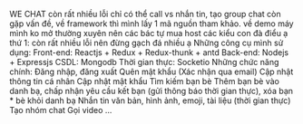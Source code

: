 WE CHAT
còn rất nhiều lỗi
chỉ có thể call vs nhắn tin, tạo group chat còn gặp vấn đề, về framework thì mình lấy 1 mã nguồn tham khảo.
về demo máy mình ko mở thường xuyên nên các bác tự mua host các kiểu con đà điểu ạ
thứ 1: còn rất nhiều lỗi nên đừng gạch đá nhiều ạ
Những công cụ mình sử dụng:
Front-end: Reactjs + Redux + Redux-thunk + antd
Back-end: Nodejs + Expressjs
CSDL: Mongodb
Thời gian thực: Socketio
Những chức năng chính:
Đăng nhập, đăng xuất
Quên mật khẩu (Xác nhận qua email)
Cập nhật thông tin cá nhân
Cập nhật mật khẩu
Tìm kiếm bạn bè
Thêm bạn bè vào danh bạ, chấp nhận yêu cầu kết bạn (gửi thông báo thời gian thực), xóa bạn * bè khỏi danh bạ
Nhắn tin văn bản, hình ảnh, emoji, tài liệu (thời gian thực)
Tạo nhóm chat
Gọi video
...

